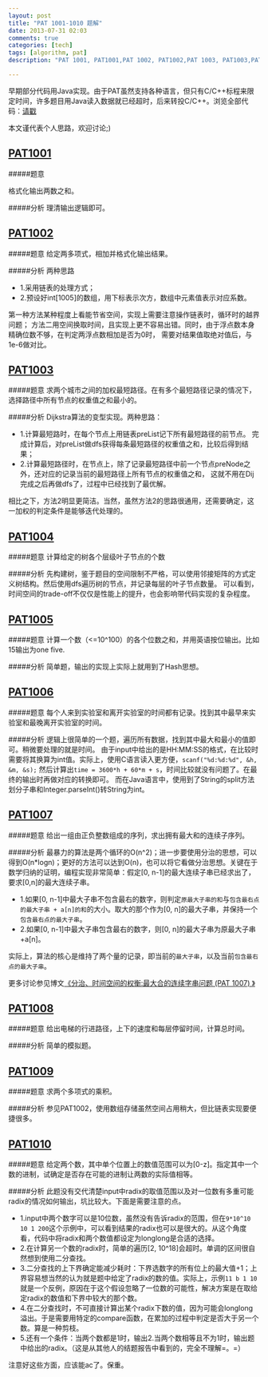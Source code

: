 ```yaml
---
layout: post
title: "PAT 1001-1010 题解"
date: 2013-07-31 02:03
comments: true
categories: [tech]
tags: [algorithm, pat]
description: "PAT 1001, PAT1001,PAT 1002, PAT1002,PAT 1003, PAT1003,PAT 1004, PAT1004,PAT 1005, PAT1005,PAT 1006, PAT1006,PAT 1007, PAT1007,PAT 1008, PAT1008,PAT 1009, PAT1009,PAT 1010, PAT1011, 题解， 解题报告"

---
```


早期部分代码用Java实现。由于PAT虽然支持各种语言，但只有C/C++标程来限定时间，许多题目用Java读入数据就已经超时，后来转投C/C++。浏览全部代码：[请戳](https://github.com/biaobiaoqi/biaobiaoqiCode/tree/master/src/biaobiaoqi/algorithm/oj/pat/advancedlevel)

本文谨代表个人思路，欢迎讨论;)


[PAT1001](http://pat.zju.edu.cn/contests/pat-a-practise/1001)
---

#####题意

格式化输出两数之和。

#####分析
理清输出逻辑即可。

<!--more-->

[PAT1002](http://pat.zju.edu.cn/contests/pat-a-practise/1002)
---
#####题意
给定两多项式，相加并格式化输出结果。

#####分析
两种思路

* 1.采用链表的处理方式；
* 2.预设好int[1005]的数组，用下标表示次方，数组中元素值表示对应系数。

第一种方法某种程度上看能节省空间，实现上需要注意操作链表时，循环时的越界问题；
方法二用空间换取时间，且实现上更不容易出错。同时，由于浮点数本身精确位数不够，在判定两浮点数相加是否为0时，
需要对结果值取绝对值后，与1e-6做对比。


[PAT1003](http://pat.zju.edu.cn/contests/pat-a-practise/1003)
---
#####题意
求两个城市之间的加权最短路径。在有多个最短路径记录的情况下，选择路径中所有节点的权重值之和最小的。

#####分析
Dijkstra算法的变型实现。两种思路：

* 1.计算最短路时，在每个节点上用链表preList记下所有最短路径的前节点。
完成计算后，对preList做dfs获得每条最短路径的权重值之和，比较后得到结果；
* 2.计算最短路径时，在节点上，除了记录最短路径中前一个节点preNode之外，还对应的记录当前的最短路径上所有节点的权重值之和，
这就不用在Dij完成之后再做dfs了，过程中已经找到了最优解。

相比之下，方法2明显更简洁。当然，虽然方法2的思路很通用，还需要确定，这一加权的判定条件是能够迭代处理的。

[PAT1004](http://pat.zju.edu.cn/contests/pat-a-practise/1004)
---
#####题意
计算给定的树各个层级叶子节点的个数

#####分析
先构建树，鉴于题目的空间限制不严格，可以使用邻接矩阵的方式定义树结构。然后使用dfs遍历树的节点，并记录每层的叶子节点数量。
可以看到，时间空间的trade-off不仅仅是性能上的提升，也会影响带代码实现的复杂程度。

[PAT1005](http://pat.zju.edu.cn/contests/pat-a-practise/1005)
---
#####题意
计算一个数（<=10^100）的各个位数之和，并用英语按位输出。比如15输出为one five.

#####分析
简单题，输出的实现上实际上就用到了Hash思想。

[PAT1006](http://pat.zju.edu.cn/contests/pat-a-practise/1006)
---
#####题意
每个人来到实验室和离开实验室的时间都有记录。找到其中最早来实验室和最晚离开实验室的时间。

#####分析
逻辑上很简单的一个题，遍历所有数据，找到其中最大和最小的值即可。稍微要处理的就是时间。
由于input中给出的是HH:MM:SS的格式，在比较时需要将其换算为int值。实际上，使用C语言读入更方便，`scanf("%d:%d:%d", &h, &m, &s);`
然后计算出`time = 3600*h + 60*m + s`，时间比较就没有问题了。在最终的输出时再做对应的转换即可。
而在Java语言中，使用到了String的split方法划分子串和Integer.parseInt()转String为int。


[PAT1007](http://pat.zju.edu.cn/contests/pat-a-practise/1007)
---
#####题意
给出一组由正负整数组成的序列，求出拥有最大和的连续子序列。

#####分析
最暴力的算法是两个循环的O(n^2)；进一步要使用分治的思想，可以得到O(n*logn)；更好的方法可以达到O(n)，也可以将它看做分治思想。关键在于数学归纳的证明，编程实现非常简单：假定[0, n-1]的最大连续子串已经求出了，要求[0,n]的最大连续子串。

* 1.如果[0, n-1]中最大子串不包含最右的数字，则判定`原最大子串的和`与`包含最右点的最大子串 + a[n]的和`的大小。取大的那个作为[0, n]的最大子串，并保持一个`包含最右点的最大子串`。
* 2.如果[0, n-1]中最大子串包含最右的数字，则[0, n]的最大子串为原最大子串+a[n]。

实际上，算法的核心是维持了两个量的记录，即当前的`最大子串`，以及当前`包含最右点的最大子串`。

更多讨论参见博文[《分治、时间空间的权衡:最大合的连续字串问题 (PAT 1007)
》](../../../../2013/04/05/maximum-subsequence-sum/)

[PAT1008](http://pat.zju.edu.cn/contests/pat-a-practise/1008)
---
#####题意
给出电梯的行进路径，上下的速度和每层停留时间，计算总时间。

#####分析
简单的模拟题。


[PAT1009](http://pat.zju.edu.cn/contests/pat-a-practise/1009)
---
#####题意
求两个多项式的乘积。

#####分析
参见PAT1002，使用数组存储虽然空间占用稍大，但比链表实现要便捷很多。


[PAT1010](http://pat.zju.edu.cn/contests/pat-a-practise/1010)
---
#####题意
给定两个数，其中单个位置上的数值范围可以为[0-z]。指定其中一个数的进制，试确定是否存在可能的进制让两数的实际值相等。

#####分析
此题没有交代清楚input中radix的取值范围以及对一位数有多重可能radix的情况如何输出，坑比较大。下面是需要注意的点。

* 1.input中两个数字可以是10位数，虽然没有告诉radix的范围，但在`9*10^10 10 1 200`这个示例中，可以看到结果的radix也可以是很大的。从这个角度看，代码中将radix和两个数值都设定为longlong是合适的选择。
* 2.在计算另一个数的radix时，简单的遍历[2, 10^18]会超时。单调的区间很自然想到使用二分查找。
* 3.二分查找的上下界确定能减少耗时：下界选数字的所有位上的最大值+1；上界容易想当然的认为就是题中给定了radix的数的值。实际上，示例`11 b 1 10`就是一个反例，原因在于这个假设忽略了一位数的可能性，解决方案是在取给定radix的数值和下界中较大的那个数。
* 4.在二分查找时，不可直接计算出某个radix下数的值，因为可能会longlong溢出。于是需要用特定的compare函数，在累加的过程中判定是否大于另一个数。算是一种剪枝。
* 5.还有一个条件：当两个数都是1时，输出2.当两个数相等且不为1时，输出题中给出的radix。（这是从其他人的结题报告中看到的，完全不理解=。=）

注意好这些方面，应该能ac了。保重。
